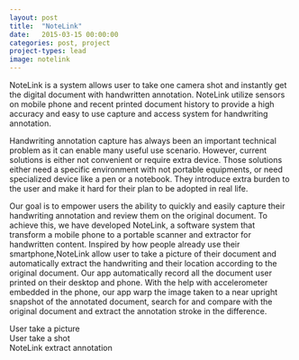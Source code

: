 ```yaml
---
layout: post
title:  "NoteLink"
date:   2015-03-15 00:00:00
categories: post, project
project-types: lead
image: notelink
---
```


NoteLink is a system allows user to take one camera shot and instantly get the digital document with handwritten annotation. NoteLink utilize sensors on mobile phone and recent printed document history to provide a high accuracy and easy to use capture and access system for handwriting annotation.

Handwriting annotation capture has always been an important technical problem as it can enable many useful use scenario. However, current solutions is either not convenient or require extra device. Those solutions either need a specific environment with not portable equipments, or need specialized device like a pen or a notebook. They introduce extra burden to the user and make it hard for their plan to be adopted in real life.

Our goal is to empower users the ability to quickly and easily capture their handwriting annotation and review them on the original document. To achieve this, we have developed NoteLink, a software system that transform a mobile phone to a portable scanner and extractor for handwritten content. Inspired by how people already use their smartphone,NoteLink allow user to take a picture of their document and automatically extract the handwriting and their location according to the original document. Our app automatically record all the document user printed on their desktop and phone. With the help with accelerometer embedded in the phone, our app warp the image taken to a near upright snapshot of the annotated document, search for and compare with the original document and extract the annotation stroke in the difference.
<div class="mdl-grid">
<div class="mdl-cell my-card-image mdl-card mdl-shadow--2dp" style="background: url({{ 'notelink_1' | asset_path }}) center / cover;">
  <div class="mdl-card__title mdl-card--expand"></div>
  <div class="mdl-card__actions">
    <span class="my-card-image__filename">User take a picture</span>
  </div>
</div>

<div class="mdl-cell my-card-image mdl-card mdl-shadow--2dp" style="background: url({{ 'notelink' | asset_path }}) center / cover;">
  <div class="mdl-card__title mdl-card--expand"></div>
  <div class="mdl-card__actions">
    <span class="my-card-image__filename">User take a shot</span>
  </div>
</div>

<div class="mdl-cell my-card-image mdl-card mdl-shadow--2dp" style="background: url({{ 'notelink_2' | asset_path }}) center / cover;">
  <div class="mdl-card__title mdl-card--expand"></div>
  <div class="mdl-card__actions">
    <span class="my-card-image__filename">NoteLink extract annotation</span>
  </div>
</div>
</div>
